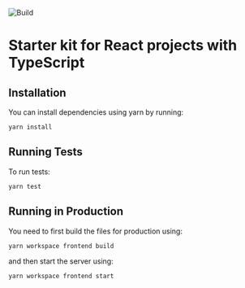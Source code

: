 ![Build](https://github.com/pranjalnadhani/react-pwa-starter-kit/workflows/Branch/badge.svg)

# Starter kit for React projects with TypeScript

## Installation

You can install dependencies using yarn by running:

```
yarn install
```

## Running Tests

To run tests:

```
yarn test
```

## Running in Production

You need to first build the files for production using:

```
yarn workspace frontend build
```

and then start the server using:

```
yarn workspace frontend start
```

